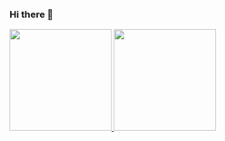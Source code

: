 ### Hi there 👋
<div>
  <a href="https://github.com/RyanVictorDev">
  <img height="180cm" src="https://github-readme-stats.vercel.app/api?username=RyanVictorDev&show_icons=true&theme=dracula&include_all_commits=true&count_private=true"/>
  <img height="180cm" src="https://github-readme-stats.vercel.app/api/top-langs/?username=RyanVictorDev&lyout=compact&langs_count=16&theme=dracula"/>
</div>
